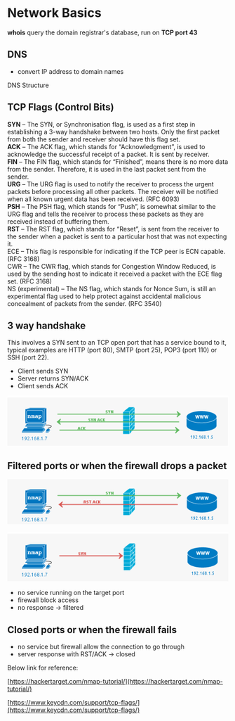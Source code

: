 # Network Basics

**whois** query the domain registrar's database, run on **TCP port 43**

## DNS

* convert IP address to domain names

DNS Structure

## TCP Flags \(Control Bits\)

**SYN** – The SYN, or Synchronisation flag, is used as a first step in establishing a 3-way handshake between two hosts. Only the first packet from both the sender and receiver should have this flag set.  
**ACK** – The ACK flag, which stands for “Acknowledgment”, is used to acknowledge the successful receipt of a packet. It is sent by receiver.  
**FIN** – The FIN flag, which stands for “Finished”, means there is no more data from the sender. Therefore, it is used in the last packet sent from the sender.  
**URG** – The URG flag is used to notify the receiver to process the urgent packets before processing all other packets. The receiver will be notified when all known urgent data has been received. \(RFC 6093\)  
**PSH** – The PSH flag, which stands for “Push”, is somewhat similar to the URG flag and tells the receiver to process these packets as they are received instead of buffering them.  
**RST** – The RST flag, which stands for “Reset”, is sent from the receiver to the sender when a packet is sent to a particular host that was not expecting it.  
ECE – This flag is responsible for indicating if the TCP peer is ECN capable. \(RFC 3168\)  
CWR – The CWR flag, which stands for Congestion Window Reduced, is used by the sending host to indicate it received a packet with the ECE flag set. \(RFC 3168\)  
NS \(experimental\) – The NS flag, which stands for Nonce Sum, is still an experimental flag used to help protect against accidental malicious concealment of packets from the sender. \(RFC 3540\)

## 3 way handshake

This involves a SYN sent to an TCP open port that has a service bound to it, typical examples are HTTP \(port 80\), SMTP \(port 25\), POP3 \(port 110\) or SSH \(port 22\).

* Client sends SYN
* Server returns SYN/ACK
* Client sends ACK

![](../assets/2018-03-07%2017_49_56-Start.png)

## Filtered ports or when the firewall drops a packet

![](../assets/2018-03-07%2017_50_28-Start.png)

![](../assets/2018-03-07%2017_50_17-Start.png)

* no service running on the target port
* firewall block access
* no response -&gt; filtered

## Closed ports or when the firewall fails

* no service but firewall allow the connection to go through
* server response with RST/ACK -&gt;  closed

Below link for reference:

[https://hackertarget.com/nmap-tutorial/](https://hackertarget.com/nmap-tutorial/)

[https://www.keycdn.com/support/tcp-flags/](https://www.keycdn.com/support/tcp-flags/)

